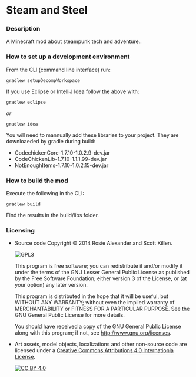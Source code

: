 Steam and Steel
===============

### Description

A Minecraft mod about steampunk tech and adventure..

### How to set up a development environment

From the CLI (command line interface) run:
 
 ```Shell
 gradlew setupDecompWorkspace
 ```

If you use Eclipse or IntelliJ Idea follow the above with:
 
 ```Shell
 gradlew eclipse
 ```
 
 *or*
 
 ```Shell
 gradlew idea
 ```
 
You will need to mannually add these libraries to your project. They are downloaeded by gradle during build:

- CodechickenCore-1.7.10-1.0.2.9-dev.jar
- CodeChickenLib-1.7.10-1.1.1.99-dev.jar
- NotEnoughItems-1.7.10-1.0.2.15-dev.jar
 
### How to build the mod

Execute the following in the CLI:
 
 ```Shell
 gradlew build
 ```

Find the results in the build/libs folder.

### Licensing

- Source code Copyright &copy; 2014 Rosie Alexander and Scott Killen.

  ![GPL3](https://www.gnu.org/graphics/lgplv3-147x51.png)

  This program is free software; you can redistribute it and/or modify it under the terms of the GNU Lesser General Public License as published by the Free Software Foundation; either version 3 of the License, or (at your option) any later version.

  This program is distributed in the hope that it will be useful, but WITHOUT ANY WARRANTY; without even the implied warranty of MERCHANTABILITY or FITNESS FOR A PARTICULAR PURPOSE. See the GNU General Public License for more details.

  You should have received a copy of the GNU General Public License along with this program; if not, see <http://www.gnu.org/licenses>.

- Art assets, model objects, localizations and other non-source code are licensed under a [Creative Commons Attributions 4.0 Internationla License](http://creativecommons.org/licenses/by/4.0/).

  [![CC BY 4.0](https://i.creativecommons.org/l/by/4.0/88x31.png)](http://creativecommons.org/licenses/by/4.0/)
